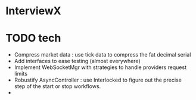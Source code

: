 # InterviewX

# TODO tech
  * Compress market data : use tick data to compress the fat decimal serial
  * Add interfaces to ease testing (almost  everywhere)
  * Implement WebSocketMgr with strategies to handle providers request limits
  * Robustify AsyncController : use Interlocked to figure out the precise step of the start or stop workflows.
  * 
